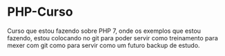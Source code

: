# PHP-Curso


Curso que estou fazendo sobre PHP 7, onde os exemplos que estou fazendo, estou colocando no git para poder servir como treinamento para mexer com git como para servir como um futuro backup de estudo.
